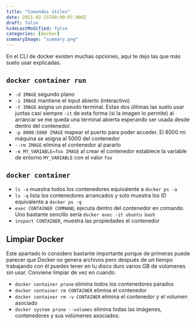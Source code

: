 ```yaml
---
title: "Comandos útiles"
date: 2021-02-15T00:00:07.000Z
draft: false
hideLastModified: false
categories: [docker]
summaryImage: "summary.png"
---
```


En el CLI de docker existen muchas opciones, aquí te dejo las que más suelo usar explicadas.

## `docker container run`

- `-d IMAGE` segundo plano
- `-i IMAGE` mantiene el input abierto (interactivo)
- `-t IMAGE` asigna un pseudo terminal. Estas dos últimas las suelo usar juntas casi siempre `-it` de esta forma (si la imagen lo permite) al arrancar se me queda una terminal abierta esperando ser usada desde dentro del contenedor.
- `-p 8000:5000 IMAGE` mapear el puerto para poder acceder. El 8000 mi máquina se asigna al 5000 del contenedor
- `--rm IMAGE` elimina el contenedor al pararlo
- `-e MY_VARIABLE=foo IMAGE` al crear el contenedor establece la variable de entorno `MY_VARIABLE` con el valor `foo`

## `docker container`

- `ls -a` muestra todos los contenedores equivalente a `docker ps -a`
- `ls -q` lista los contenedores arrancados y solo muestra los ID equivalente a `docker ps -q`
- `exec CONTAINER COMMAND`, ejecuta dentro del contenedor en comando. Uno bastante sencillo sería `docker exec -it ubuntu bash`
- `inspect CONTAINER`, muestra las propiedades el contenedor

## Limpiar Docker

Este apartado lo considero bastante importante porque de primeras puede parecer que Docker no genera archivos pero después de un tiempo trabajando con él puedes tener en tu disco duro varios GB de volúmenes sin usar. Conviene limpiar de vez en cuando.

- `docker container prune` elimina todos los contenedores parados
- `docker container rm CONTAINER` elimina el contenedor
- `docker container rm -v CONTAINER` elimina el contenedor y el volumen asociado
- `docker system prune --volumes` elimina todas las imágenes, contenedores y sus volúmenes asociados.
